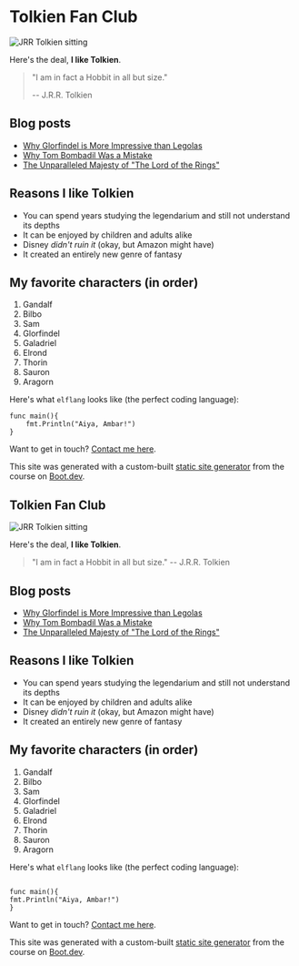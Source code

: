 # Tolkien Fan Club

![JRR Tolkien sitting](/images/tolkien.png)

Here's the deal, **I like Tolkien**.

> "I am in fact a Hobbit in all but size."
>
> -- J.R.R. Tolkien

## Blog posts

- [Why Glorfindel is More Impressive than Legolas](/blog/glorfindel)
- [Why Tom Bombadil Was a Mistake](/blog/tom)
- [The Unparalleled Majesty of "The Lord of the Rings"](/blog/majesty)

## Reasons I like Tolkien

- You can spend years studying the legendarium and still not understand its depths
- It can be enjoyed by children and adults alike
- Disney _didn't ruin it_ (okay, but Amazon might have)
- It created an entirely new genre of fantasy

## My favorite characters (in order)

1. Gandalf
2. Bilbo
3. Sam
4. Glorfindel
5. Galadriel
6. Elrond
7. Thorin
8. Sauron
9. Aragorn

Here's what `elflang` looks like (the perfect coding language):

```
func main(){
    fmt.Println("Aiya, Ambar!")
}
```

Want to get in touch? [Contact me here](/contact).

This site was generated with a custom-built [static site generator](https://www.boot.dev/courses/build-static-site-generator-python) from the course on [Boot.dev](https://www.boot.dev).<!doctype html>
<html>
  <head>
    <meta charset="utf-8" />
    <meta name="viewport" content="width=device-width, initial-scale=1" />
    <title>Tolkien Fan Club</title>
    <link href="/index.css" rel="stylesheet" />
  </head>

  <body>
    <article><div><h1>Tolkien Fan Club</h1><p><img src="/images/tolkien.png" alt="JRR Tolkien sitting"></img></p><p>Here's the deal, <b>I like Tolkien</b>.</p><blockquote>"I am in fact a Hobbit in all but size."  -- J.R.R. Tolkien</blockquote><h2>Blog posts</h2><ul><li><a href="/blog/glorfindel">Why Glorfindel is More Impressive than Legolas</a></li><li><a href="/blog/tom">Why Tom Bombadil Was a Mistake</a></li><li><a href="/blog/majesty">The Unparalleled Majesty of "The Lord of the Rings"</a></li></ul><h2>Reasons I like Tolkien</h2><ul><li>You can spend years studying the legendarium and still not understand its depths</li><li>It can be enjoyed by children and adults alike</li><li>Disney <i>didn't ruin it</i> (okay, but Amazon might have)</li><li>It created an entirely new genre of fantasy</li></ul><h2>My favorite characters (in order)</h2><ol><li>Gandalf</li><li>Bilbo</li><li>Sam</li><li>Glorfindel</li><li>Galadriel</li><li>Elrond</li><li>Thorin</li><li>Sauron</li><li>Aragorn</li></ol><p>Here's what <code>elflang</code> looks like (the perfect coding language):</p><pre><code>
func main(){
fmt.Println("Aiya, Ambar!")
}
</code></pre><p>Want to get in touch? <a href="/contact">Contact me here</a>.</p><p>This site was generated with a custom-built <a href="https://www.boot.dev/courses/build-static-site-generator-python">static site generator</a> from the course on <a href="https://www.boot.dev">Boot.dev</a>.</p></div></article>
  </body>
</html>
